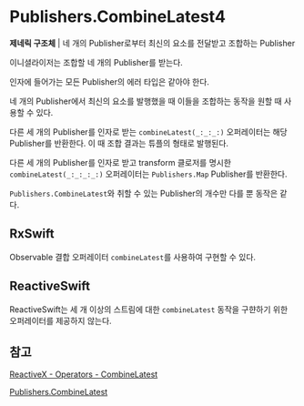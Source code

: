 # Publishers.CombineLatest4

**제네릭 구조체** | 네 개의 Publisher로부터 최신의 요소를 전달받고 조합하는 Publisher

이니셜라이저는 조합할 네 개의 Publisher를 받는다.

인자에 들어가는 모든 Publisher의 에러 타입은 같아야 한다.

네 개의 Publisher에서 최신의 요소를 발행했을 때 이들을 조합하는 동작을 원할 때 사용할 수 있다.

다른 세 개의 Publisher를 인자로 받는 `combineLatest(_:_:_:)` 오퍼레이터는 해당 Publisher를 반환한다. 이 때 조합 결과는 튜플의 형태로 발행된다.

다른 세 개의 Publisher를 인자로 받고 transform 클로저를 명시한 `combineLatest(_:_:_:_:)` 오퍼레이터는 `Publishers.Map` Publisher를 반환한다.

`Publishers.CombineLatest`와 취할 수 있는 Publisher의 개수만 다를 뿐 동작은 같다.

## RxSwift

Observable 결합 오퍼레이터 `combineLatest`를 사용하여 구현할 수 있다.

## ReactiveSwift

ReactiveSwift는 세 개 이상의 스트림에 대한 `combineLatest` 동작을 구햔하기 위한 오퍼레이터를 제공하지 않는다.

## 참고

[ReactiveX - Operators - CombineLatest](http://reactivex.io/documentation/operators/combinelatest.html)

[Publishers.CombineLatest](./CombineLatest.md)